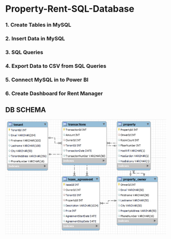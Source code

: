 # Property-Rent-SQL-Database

### 1. Create Tables in MySQL
### 2. Insert Data in MySQL
### 3. SQL Queries
### 4. Export Data to CSV from SQL Queries
### 5. Connect MySQL in to Power BI
### 6. Create Dashboard for Rent Manager


## DB SCHEMA
![This is an image](https://github.com/mateuszandzelak01/Property-Rent-SQL-Database/blob/main/ER_Rent.jpg)
